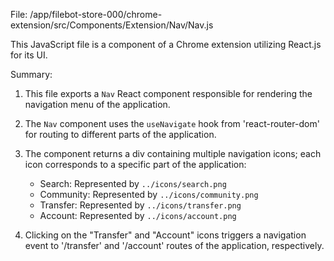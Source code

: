 File: /app/filebot-store-000/chrome-extension/src/Components/Extension/Nav/Nav.js

This JavaScript file is a component of a Chrome extension utilizing React.js for its UI.

Summary:

1. This file exports a `Nav` React component responsible for rendering the navigation menu of the application.

2. The `Nav` component uses the `useNavigate` hook from 'react-router-dom' for routing to different parts of the application.

3. The component returns a div containing multiple navigation icons; each icon corresponds to a specific part of the application:
   - Search: Represented by `../icons/search.png`
   - Community: Represented by `../icons/community.png`
   - Transfer: Represented by `../icons/transfer.png`
   - Account: Represented by `../icons/account.png`
   
4. Clicking on the "Transfer" and "Account" icons triggers a navigation event to '/transfer' and '/account' routes of the application, respectively.